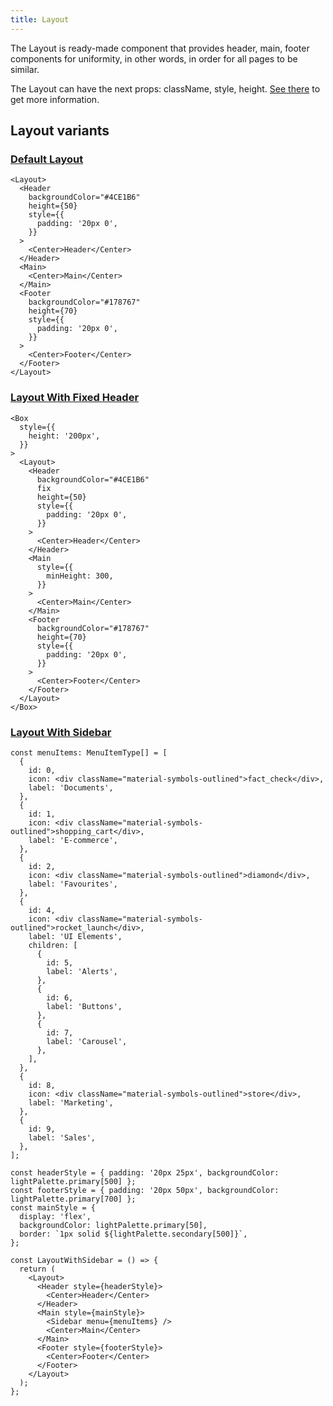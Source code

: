 ```yaml
---
title: Layout
---
```


The Layout is ready-made component that provides header, main, footer components for uniformity, in other words, in order for all pages to be similar.

The Layout can have the next props: className, style, height. [See there](/storybook/?path=/docs/core-layout--docs) to get more information.

## Layout variants

### [Default Layout](/storybook/?path=/story/core-layout--default-layout)

```tsx
<Layout>
  <Header
    backgroundColor="#4CE1B6"
    height={50}
    style={{
      padding: '20px 0',
    }}
  >
    <Center>Header</Center>
  </Header>
  <Main>
    <Center>Main</Center>
  </Main>
  <Footer
    backgroundColor="#178767"
    height={70}
    style={{
      padding: '20px 0',
    }}
  >
    <Center>Footer</Center>
  </Footer>
</Layout>
```

### [Layout With Fixed Header](/storybook/?path=/story/core-layout--layout-with-fixed-header)

```tsx
<Box
  style={{
    height: '200px',
  }}
>
  <Layout>
    <Header
      backgroundColor="#4CE1B6"
      fix
      height={50}
      style={{
        padding: '20px 0',
      }}
    >
      <Center>Header</Center>
    </Header>
    <Main
      style={{
        minHeight: 300,
      }}
    >
      <Center>Main</Center>
    </Main>
    <Footer
      backgroundColor="#178767"
      height={70}
      style={{
        padding: '20px 0',
      }}
    >
      <Center>Footer</Center>
    </Footer>
  </Layout>
</Box>
```

### [Layout With Sidebar](/storybook/?path=/story/core-layout--layout-with-sidebar)

```tsx
const menuItems: MenuItemType[] = [
  {
    id: 0,
    icon: <div className="material-symbols-outlined">fact_check</div>,
    label: 'Documents',
  },
  {
    id: 1,
    icon: <div className="material-symbols-outlined">shopping_cart</div>,
    label: 'E-commerce',
  },
  {
    id: 2,
    icon: <div className="material-symbols-outlined">diamond</div>,
    label: 'Favourites',
  },
  {
    id: 4,
    icon: <div className="material-symbols-outlined">rocket_launch</div>,
    label: 'UI Elements',
    children: [
      {
        id: 5,
        label: 'Alerts',
      },
      {
        id: 6,
        label: 'Buttons',
      },
      {
        id: 7,
        label: 'Carousel',
      },
    ],
  },
  {
    id: 8,
    icon: <div className="material-symbols-outlined">store</div>,
    label: 'Marketing',
  },
  {
    id: 9,
    label: 'Sales',
  },
];

const headerStyle = { padding: '20px 25px', backgroundColor: lightPalette.primary[500] };
const footerStyle = { padding: '20px 50px', backgroundColor: lightPalette.primary[700] };
const mainStyle = {
  display: 'flex',
  backgroundColor: lightPalette.primary[50],
  border: `1px solid ${lightPalette.secondary[500]}`,
};

const LayoutWithSidebar = () => {
  return (
    <Layout>
      <Header style={headerStyle}>
        <Center>Header</Center>
      </Header>
      <Main style={mainStyle}>
        <Sidebar menu={menuItems} />
        <Center>Main</Center>
      </Main>
      <Footer style={footerStyle}>
        <Center>Footer</Center>
      </Footer>
    </Layout>
  );
};
```

